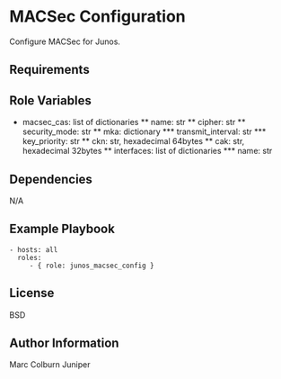 MACSec Configuration
=========

Configure MACSec for Junos.

Requirements
------------


Role Variables
--------------
* macsec_cas: list of dictionaries
** name: str
** cipher: str
** security_mode: str
** mka: dictionary
*** transmit_interval: str
*** key_priority: str
** ckn: str, hexadecimal 64bytes
** cak: str, hexadecimal 32bytes
** interfaces: list of dictionaries
*** name: str

Dependencies
------------

N/A

Example Playbook
----------------

    - hosts: all
      roles:
         - { role: junos_macsec_config }

License
-------

BSD

Author Information
------------------

Marc Colburn Juniper
